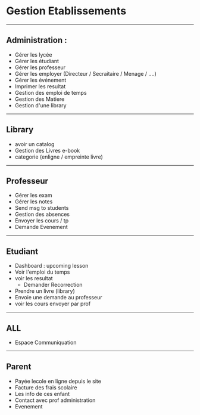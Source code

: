 # Gestion Etablissements
 ----------

## Administration :
- Gérer les lycée
- Gérer les étudiant
- Gérer les professeur
- Gérer les employer (Directeur / Secraitaire / Menage / ....)
- Gérer les événement
- Imprimer les resultat
- Gestion des emploi de temps
- Gestion des Matiere
- Gestion d'une library

----------

## Library
- avoir un catalog
- Gestion des Livres e-book
- categorie (enligne / empreinte livre)

----------

## Professeur
- Gérer les exam
- Gérer les notes
- Send msg to students
- Gestion des absences
- Envoyer les cours / tp 
- Demande Evenement

----------

## Etudiant
- Dashboard : upcoming lesson 
- Voir l'emploi du temps
- voir les resultat
    - Demander Recorrection
- Prendre un livre (library)
- Envoie une demande au professeur
- voir les cours envoyer par prof

----------

## ALL
- Espace Communiquation

----------

## Parent
- Payée lecole en ligne depuis le site
- Facture des frais scolaire
- Les info de ces enfant
- Contact avec prof administration
- Evenement